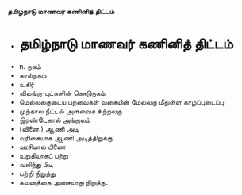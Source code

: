**தமிழ்நாடு மாணவர் கணினித் திட்டம்**
- # தமிழ்நாடு மாணவர் கணினித் திட்டம்
- n. நகம்
- கால்நகம்
- உகிர்
- விலங்கு-புட்களின் கொடுநகம்
- மெல்லலகுடைய பறவைகள் வகையின் மேலலகு மீதுள்ள காழ்ப்புடைப்பு
- முற்கால நீட்டல் அளவைச் சிற்றலகு
- இரண்டேகால் அங்குலம்
- (வினை.) ஆணி அடி
- வரிசையாக ஆணி அடித்திறுக்கு
- ஊசியால் பிணை
- உறுதியாகப் பற்று
- வலிந்து பிடி
- பற்றி நிறுத்து
- கவனத்தை அசையாது நிறுத்து.

